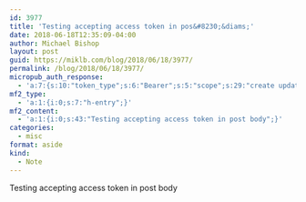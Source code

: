 ```yaml
---
id: 3977
title: 'Testing accepting access token in pos&#8230;&diams;'
date: 2018-06-18T12:35:09-04:00
author: Michael Bishop
layout: post
guid: https://miklb.com/blog/2018/06/18/3977/
permalink: /blog/2018/06/18/3977/
micropub_auth_response:
  - 'a:7:{s:10:"token_type";s:6:"Bearer";s:5:"scope";s:29:"create update delete undelete";s:2:"me";s:17:"https://miklb.com";s:9:"issued_by";s:45:"https://miklb.com/wp-json/indieauth/1.0/token";s:9:"client_id";s:23:"https://micropub.rocks/";s:9:"issued_at";i:1527444057;s:4:"user";i:1;}'
mf2_type:
  - 'a:1:{i:0;s:7:"h-entry";}'
mf2_content:
  - 'a:1:{i:0;s:43:"Testing accepting access token in post body";}'
categories:
  - misc
format: aside
kind:
  - Note
---
```

Testing accepting access token in post body